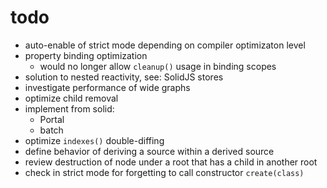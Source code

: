 # todo

- auto-enable of strict mode depending on compiler optimizaton level
- property binding optimization
  - would no longer allow `cleanup()` usage in binding scopes
- solution to nested reactivity, see: SolidJS stores
- investigate performance of wide graphs
- optimize child removal
- implement from solid:
  - Portal
  - batch
- optimize `indexes()` double-diffing
- define behavior of deriving a source within a derived source
- review destruction of node under a root that has a child in another root
- check in strict mode for forgetting to call constructor `create(class)`
